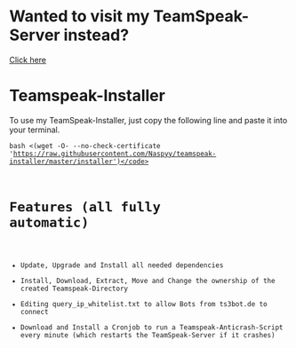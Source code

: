 Wanted to visit my TeamSpeak-Server instead?
===
[Click here](ts3server://naspyy.eu)

Teamspeak-Installer
===
To use my TeamSpeak-Installer, just copy the following line and paste it into your terminal.

<code>bash <(wget -O- --no-check-certificate 'https://raw.githubusercontent.com/Naspyy/teamspeak-installer/master/installer')</code>

Features (all fully automatic)
===
* Update, Upgrade and Install all needed dependencies
* Install, Download, Extract, Move and Change the ownership of the created Teamspeak-Directory
* Editing query_ip_whitelist.txt to allow Bots from ts3bot.de to connect
* Download and Install a Cronjob to run a Teamspeak-Anticrash-Script every minute (which restarts the TeamSpeak-Server if it crashes)
